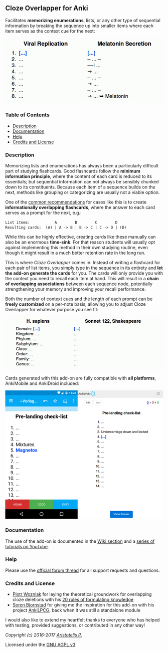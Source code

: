 ## Cloze Overlapper for Anki

Facilitates **memorizing enumerations**, lists, or any other type of sequential information by breaking the sequence up into smaller items where each item serves as the context cue for the next:

![](screenshots/demo1.gif)


### Table of Contents

<!-- MarkdownTOC -->

- [Description](#description)
- [Documentation](#documentation)
- [Help](#help)
- [Credits and License](#credits-and-license)

<!-- /MarkdownTOC -->

### Description
 
Memorizing lists and enumerations has always been a particularly difficult part of studying flashcards. Good flashcards follow the **minimum information principle**, where the content of each card is reduced to its essentials; but sequential information can not always be sensibly chunked down to its constituents. Because each item of a sequence builds on the next, methods like grouping or categorizing are usually not a viable option.

One of the [common recommendations](https://www.supermemo.com/en/articles/20rules#Enumerations) for cases like this is to create **informationally overlapping flashcards**, where the answer to each card serves as a prompt for the next, e.g.:

    List items:           A        B        C        D
    Resulting cards:  (A) | A -> B | B -> C | C -> D | (D)

While this can be highly effective, creating cards like these manually can also be an enormous **time-sink**. For that reason students will usually opt against implementing this method in their own studying routine, even though it might result in a much better retention rate in the long run. 

This is where *Cloze Overlapper* comes in: Instead of writing a flashcard for each pair of list items, you simply type in the sequence in its entirety and **let the add-on generate the cards** for you. The cards will only provide you with the context you need to recall each item at hand. This will result in a **chain of overlapping associations** between each sequence node, potentially strengthening your memory and improving your recall performance.

Both the number of context cues and the length of each prompt can be **freely customized** on a per-note basis, allowing you to adjust Cloze Overlapper for whatever purpose you see fit:

![](screenshots/demo2.gif)

Cards generated with this add-on are fully compatible with **all platforms**, AnkiMobile and AnkiDroid included:

![](screenshots/platforms.png)

### Documentation

The use of the add-on is documented in the [Wiki section](https://github.com/Glutanimate/cloze-overlapper/wiki) and a [series of tutorials on YouTube](https://www.youtube.com/playlist?list=PL3MozITKTz5Y9owI163AJMYqKwhFrTKcT).

### Help

Please use the [official forum thread](https://anki.tenderapp.com/discussions/add-ons/9407-cloze-overlapper-official-thread) for all support requests and questions.

### Credits and License

- [Piotr Wozniak](https://www.supermemo.com/english/company/wozniak.htm) for laying the theoretical groundwork for overlapping cloze deletions with his [20 rules of formulating knowledge](https://www.supermemo.com/en/articles/20rules)
- [Soren Bjornstad](https://github.com/sobjornstad) for giving me the inspiration for this add-on with his project [AnkiLPCG](https://github.com/sobjornstad/AnkiLPCG), back when it was still a standalone module

I would also like to extend my heartfelt thanks to everyone who has helped with testing, provided suggestions, or contributed in any other way!

*Copyright (c) 2016-2017 [Aristotelis P.](https://github.com/Glutanimate)*

Licensed under the [GNU AGPL v3](https://www.gnu.org/licenses/agpl.html). 
